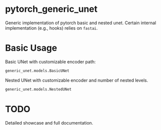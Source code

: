 # pytorch_generic_unet
Generic implementation of pytorch basic and nested unet.
Certain internal implementation (e.g., hooks) relies on ```fastai```.

# Basic Usage
Basic UNet with customizable encoder path:

```python
generic_unet.models.BasicUNet
```

Nested UNet with customizable encoder and number of nested levels.

```python
generic_unet.models.NestedUNet
```

# TODO
Detailed showcase and full documentation.

